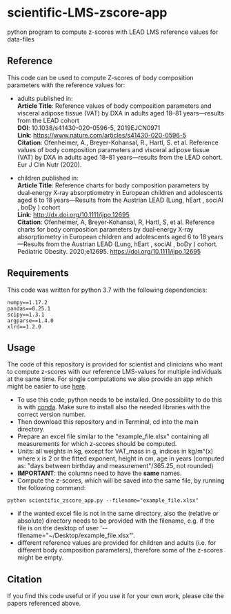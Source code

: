 # scientific-LMS-zscore-app
python program to compute z-scores with LEAD LMS reference values for data-files


## Reference
This code can be used to compute Z-scores of body composition parameters with the reference values for:

- adults published in:  
__Article Title__: Reference values of body composition parameters and visceral adipose tissue (VAT) by DXA in adults aged 18–81 years—results from the LEAD cohort  
__DOI__: 10.1038/s41430-020-0596-5, 2019EJCN0971  
__Link__: https://www.nature.com/articles/s41430-020-0596-5  
__Citation__: Ofenheimer, A., Breyer-Kohansal, R., Hartl, S. et al. Reference values of body composition parameters and visceral adipose tissue (VAT) by DXA in adults aged 18–81 years—results from the LEAD cohort. Eur J Clin Nutr (2020).

- children published in:  
__Article Title__: Reference charts for body composition parameters by dual‐energy X‐ray absorptiometry in European children and adolescents aged 6 to 18 years—Results from the Austrian LEAD (Lung, hEart , sociAl , boDy ) cohort  
__Link__: http://dx.doi.org/10.1111/ijpo.12695  
__Citation__: Ofenheimer, A, Breyer‐Kohansal, R, Hartl, S, et al. Reference charts for body composition parameters by dual‐energy X‐ray absorptiometry in European children and adolescents aged 6 to 18 years—Results from the Austrian LEAD (Lung, hEart , sociAl , boDy ) cohort. Pediatric Obesity. 2020;e12695. https://doi.org/10.1111/ijpo.12695



## Requirements
This code was written for python 3.7 with the following dependencies:

```requirements
numpy==1.17.2
pandas==0.25.1
scipy==1.3.1
argparse==1.4.0
xlrd==1.2.0
```

## Usage
The code of this repository is provided for scientist and clinicians who want to compute z-scores with our reference LMS-values for multiple individuals at the same time. For single computations we also provide an app which might be easier to use [here](https://github.com/FlorianKrach/LMS-zscore-app). 

- To use this code, python needs to be installed. One possibility to do this is with [conda](https://docs.conda.io/projects/conda/en/latest/user-guide/install/index.html). Make sure to install also the needed libraries with the correct version number.
- Then download this repository and in Terminal, cd into the main directory.
- Prepare an excel file similar to the "example_file.xlsx" containing all measurements for which z-scores should be computed.
- Units: all weights in kg, except for VAT_mass in g, indices in kg/m^(x) where x is 2 or the fitted exponent, height in cm, age in years (computed as: "days between birthday and measurement"/365.25, not rounded)
- __IMPORTANT__: the columns need to have the __same__ names.
- Compute the z-scores, which will be saved into the same file, by running the following command:
```run
python scientific_zscore_app.py --filename="example_file.xlsx"
```
- if the wanted excel file is not in the same directory, also the (relative or absolute) directory needs to be provided with the filename, e.g. if the file is on the desktop of user '--filename="~/Desktop/example_file.xlsx"'.
- different reference values are provided for children and adults (i.e. for different body composition parameters), therefore some of the z-scores might be empty.


## Citation
If you find this code useful or if you use it for your own work, please cite the papers referenced above.







